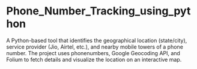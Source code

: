 # Phone_Number_Tracking_using_python
A Python-based tool that identifies the geographical location (state/city), service provider (Jio, Airtel, etc.), and nearby mobile towers of a phone number. The project uses phonenumbers, Google Geocoding API, and Folium to fetch details and visualize the location on an interactive map.
